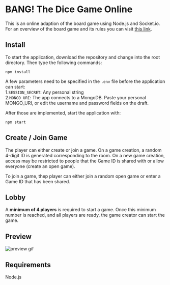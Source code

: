# BANG! The Dice Game Online
This is an online adaption of the board game using Node.js and Socket.io.  For an overview of the board game and its rules you can visit [this link](https://www.ultraboardgames.com/bang/dice-game-rules.php).

## Install
To start the application, download the repository and change into the root directory. Then type the following commands:
```
npm install
```
A few parameters need to be specified in the `.env` file before the application can start:  
1.`SESSION_SECRET`: Any personal string  
2.`MONGO_URI`: The app connects to a MongoDB. Paste your personal MONGO_URI, or edit the username and password fields on the draft.

After those are implemented, start the application with:
```
npm start
```

## Create / Join Game
The player can either create or join a game. On a game creation, a random 4-digit ID is generated corresponding to the room. On a new game creation, access may be restricted to people that the Game ID is shared with or allow everyone (create an open game).

To join a game, thep player can either join a random open game or enter a Game ID that has been shared.

## Lobby
A **minimum of 4 players** is required to start a game. Once this minimum number is reached, and all players are ready, the game creator can start the game.

## Preview
![preview gif](https://github.com/gusleak/bang-the-dice-game/blob/master/preview.gif)

## Requirements
Node.js
